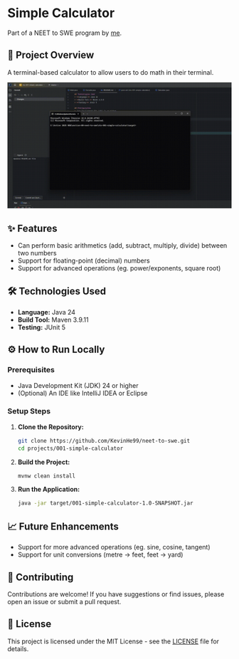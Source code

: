 # Simple Calculator
Part of a NEET to SWE program by [me](https://github.com/kevinhe99).

## 🚀 Project Overview
A terminal-based calculator to allow users to do math in their terminal.

![Demonstration of the application](public/output.gif)

## ✨ Features
* Can perform basic arithmetics (add, subtract, multiply, divide) between two numbers
* Support for floating-point (decimal) numbers 
* Support for advanced operations (eg. power/exponents, square root)

## 🛠️ Technologies Used
* **Language:** Java 24
* **Build Tool:** Maven 3.9.11
* **Testing:** JUnit 5

## ⚙️ How to Run Locally

### Prerequisites
* Java Development Kit (JDK) 24 or higher
* (Optional) An IDE like IntelliJ IDEA or Eclipse

### Setup Steps

1.  **Clone the Repository:**
    ```bash
    git clone https://github.com/KevinHe99/neet-to-swe.git
    cd projects/001-simple-calculator
    ```
    
2. **Build the Project:**
    ```bash
    mvnw clean install
    ```

3.  **Run the Application:**
    ```bash
    java -jar target/001-simple-calculator-1.0-SNAPSHOT.jar
    ```

## 📈 Future Enhancements
* Support for more advanced operations (eg. sine, cosine, tangent)
* Support for unit conversions (metre -> feet, feet -> yard)

## 🤝 Contributing
Contributions are welcome! If you have suggestions or find issues, please open an issue or submit a pull request.

## 📄 License
This project is licensed under the MIT License - see the [LICENSE](LICENSE.md) file for details.